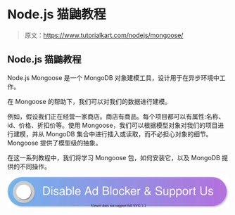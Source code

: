 # Node.js 猫鼬教程

> 原文：<https://www.tutorialkart.com/nodejs/mongoose/>

## Node.js 猫鼬教程

Node.js Mongoose 是一个 MongoDB 对象建模工具，设计用于在异步环境中工作。

在 Mongoose 的帮助下，我们可以对我们的数据进行建模。

例如，假设我们正在经营一家商店。商店有商品。每个项目都可以有属性:名称、id、价格、折扣价等。使用 Mongoose，我们可以根据模型对象对我们的项目进行建模，并从 MongoDB 集合中进行插入或读取，而不必担心对象的细节。Mongoose 提供了模型级的抽象。

在这一系列教程中，我们将学习 Mongoose 包，如何安装它，以及 MongoDB 提供的不同操作。

[![](img/925da31b32d6bc3827932f6c8afb11bb.png)](https://www.tutorialkart.com/)